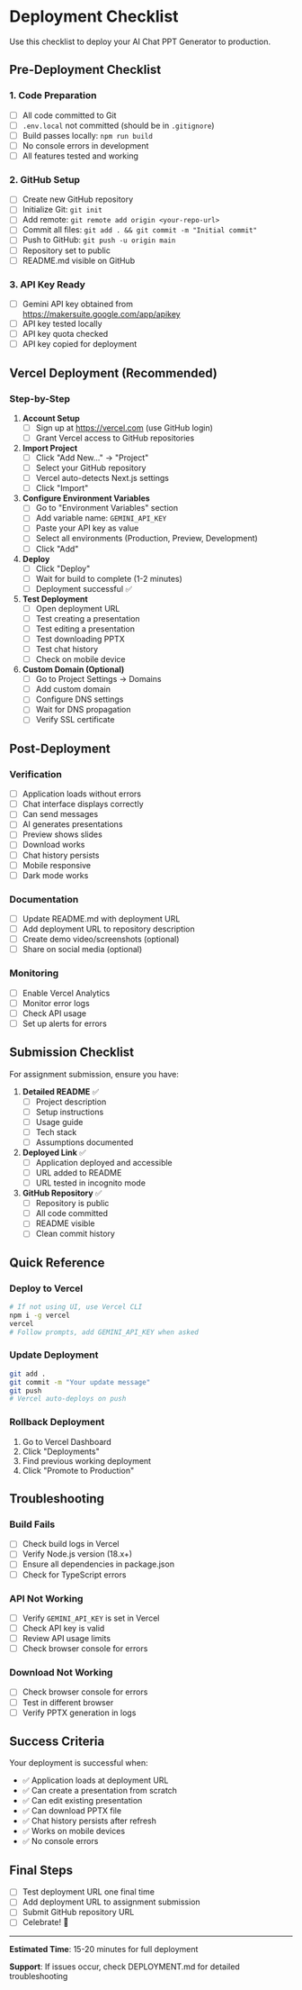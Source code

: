 # Deployment Checklist

Use this checklist to deploy your AI Chat PPT Generator to production.

## Pre-Deployment Checklist

### 1. Code Preparation
- [ ] All code committed to Git
- [ ] `.env.local` not committed (should be in `.gitignore`)
- [ ] Build passes locally: `npm run build`
- [ ] No console errors in development
- [ ] All features tested and working

### 2. GitHub Setup
- [ ] Create new GitHub repository
- [ ] Initialize Git: `git init`
- [ ] Add remote: `git remote add origin <your-repo-url>`
- [ ] Commit all files: `git add . && git commit -m "Initial commit"`
- [ ] Push to GitHub: `git push -u origin main`
- [ ] Repository set to public
- [ ] README.md visible on GitHub

### 3. API Key Ready
- [ ] Gemini API key obtained from https://makersuite.google.com/app/apikey
- [ ] API key tested locally
- [ ] API key quota checked
- [ ] API key copied for deployment

## Vercel Deployment (Recommended)

### Step-by-Step

1. **Account Setup**
   - [ ] Sign up at https://vercel.com (use GitHub login)
   - [ ] Grant Vercel access to GitHub repositories

2. **Import Project**
   - [ ] Click "Add New..." → "Project"
   - [ ] Select your GitHub repository
   - [ ] Vercel auto-detects Next.js settings
   - [ ] Click "Import"

3. **Configure Environment Variables**
   - [ ] Go to "Environment Variables" section
   - [ ] Add variable name: `GEMINI_API_KEY`
   - [ ] Paste your API key as value
   - [ ] Select all environments (Production, Preview, Development)
   - [ ] Click "Add"

4. **Deploy**
   - [ ] Click "Deploy"
   - [ ] Wait for build to complete (1-2 minutes)
   - [ ] Deployment successful ✅

5. **Test Deployment**
   - [ ] Open deployment URL
   - [ ] Test creating a presentation
   - [ ] Test editing a presentation
   - [ ] Test downloading PPTX
   - [ ] Test chat history
   - [ ] Check on mobile device

6. **Custom Domain (Optional)**
   - [ ] Go to Project Settings → Domains
   - [ ] Add custom domain
   - [ ] Configure DNS settings
   - [ ] Wait for DNS propagation
   - [ ] Verify SSL certificate

## Post-Deployment

### Verification
- [ ] Application loads without errors
- [ ] Chat interface displays correctly
- [ ] Can send messages
- [ ] AI generates presentations
- [ ] Preview shows slides
- [ ] Download works
- [ ] Chat history persists
- [ ] Mobile responsive
- [ ] Dark mode works

### Documentation
- [ ] Update README.md with deployment URL
- [ ] Add deployment URL to repository description
- [ ] Create demo video/screenshots (optional)
- [ ] Share on social media (optional)

### Monitoring
- [ ] Enable Vercel Analytics
- [ ] Monitor error logs
- [ ] Check API usage
- [ ] Set up alerts for errors

## Submission Checklist

For assignment submission, ensure you have:

1. **Detailed README** ✅
   - [ ] Project description
   - [ ] Setup instructions
   - [ ] Usage guide
   - [ ] Tech stack
   - [ ] Assumptions documented

2. **Deployed Link** ✅
   - [ ] Application deployed and accessible
   - [ ] URL added to README
   - [ ] URL tested in incognito mode

3. **GitHub Repository** ✅
   - [ ] Repository is public
   - [ ] All code committed
   - [ ] README visible
   - [ ] Clean commit history

## Quick Reference

### Deploy to Vercel
```bash
# If not using UI, use Vercel CLI
npm i -g vercel
vercel
# Follow prompts, add GEMINI_API_KEY when asked
```

### Update Deployment
```bash
git add .
git commit -m "Your update message"
git push
# Vercel auto-deploys on push
```

### Rollback Deployment
1. Go to Vercel Dashboard
2. Click "Deployments"
3. Find previous working deployment
4. Click "Promote to Production"

## Troubleshooting

### Build Fails
- [ ] Check build logs in Vercel
- [ ] Verify Node.js version (18.x+)
- [ ] Ensure all dependencies in package.json
- [ ] Check for TypeScript errors

### API Not Working
- [ ] Verify `GEMINI_API_KEY` is set in Vercel
- [ ] Check API key is valid
- [ ] Review API usage limits
- [ ] Check browser console for errors

### Download Not Working
- [ ] Check browser console for errors
- [ ] Test in different browser
- [ ] Verify PPTX generation in logs

## Success Criteria

Your deployment is successful when:
- ✅ Application loads at deployment URL
- ✅ Can create a presentation from scratch
- ✅ Can edit existing presentation
- ✅ Can download PPTX file
- ✅ Chat history persists after refresh
- ✅ Works on mobile devices
- ✅ No console errors

## Final Steps

- [ ] Test deployment URL one final time
- [ ] Add deployment URL to assignment submission
- [ ] Submit GitHub repository URL
- [ ] Celebrate! 🎉

---

**Estimated Time**: 15-20 minutes for full deployment

**Support**: If issues occur, check DEPLOYMENT.md for detailed troubleshooting
